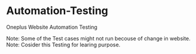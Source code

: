 # Automation-Testing
Oneplus Website Automation Testing

Note: Some of the Test cases might not run becouse of change in website.
Note: Cosider this Testing for learing purpose.
